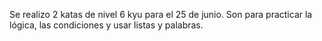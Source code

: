 Se realizo 2 katas de nivel 6 kyu para el 25 de junio. Son para practicar la lógica, las condiciones y usar listas y palabras.